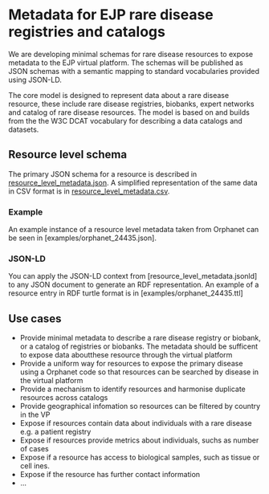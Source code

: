 # Metadata for EJP rare disease registries and catalogs

We are developing minimal schemas for rare disease resources to expose metadata to the EJP virtual platform.
The schemas will be published as JSON schemas with a semantic mapping to standard vocabularies provided using JSON-LD.

The core model is designed to represent data about a rare disease resource, these include rare disease registries, biobanks, expert networks and catalog of rare disease resources. The model is based on and builds from the
the W3C DCAT vocabulary for describing a data catalogs and datasets.

## Resource level schema

The primary JSON schema for a resource is described in [resource_level_metadata.json](resource_level_metadata.json).
A simplified representation of the same data in CSV format is in [resource_level_metadata.csv](resource_level_metadata.json).


### Example

An example instance of a resource level metadata taken from Orphanet can be seen in [examples/orphanet_24435.json].

### JSON-LD

You can apply the JSON-LD context from [resource_level_metadata.jsonld] to any JSON document to generate an RDF representation. An example of a resource entry in
RDF turtle format is in [examples/orphanet_24435.ttl]

## Use cases



* Provide minimal metadata to describe a rare disease registry or biobank, or a catalog of registries or biobanks. The metadata should
be sufficent to expose data aboutthese resource through the virtual platform
* Provide a uniform way for resources to expose the primary disease using a Orphanet code so that resources can be searched by disease in the virtual platform
* Provide a mechanism to identify resources and harmonise duplicate resources across catalogs
* Provide geographical infomation so resources can be filtered by country in the VP
* Expose if resources contain data about individuals with a rare disease e.g. a patient registry
* Expose if resources provide metrics about individuals, suchs as number of cases
* Expose if a resource has access to biological samples, such as tissue or cell ines.
* Expose if the resource has further contact information
* ...
